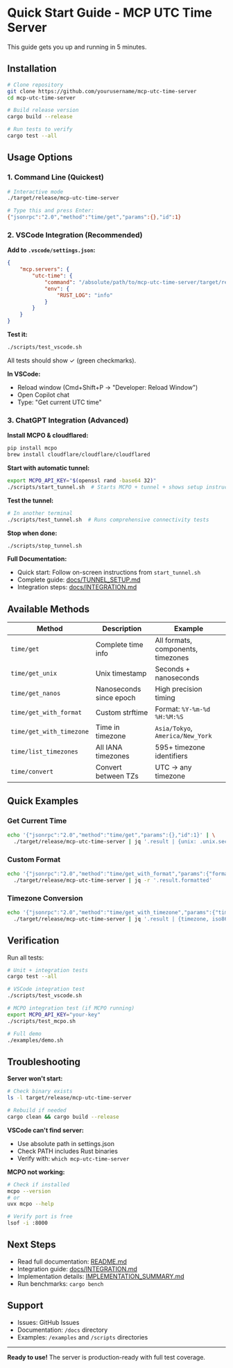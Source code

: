 # Quick Start Guide - MCP UTC Time Server

This guide gets you up and running in 5 minutes.

## Installation

```bash
# Clone repository
git clone https://github.com/yourusername/mcp-utc-time-server
cd mcp-utc-time-server

# Build release version
cargo build --release

# Run tests to verify
cargo test --all
```

## Usage Options

### 1. Command Line (Quickest)

```bash
# Interactive mode
./target/release/mcp-utc-time-server

# Type this and press Enter:
{"jsonrpc":"2.0","method":"time/get","params":{},"id":1}
```

### 2. VSCode Integration (Recommended)

**Add to `.vscode/settings.json`:**

```json
{
    "mcp.servers": {
        "utc-time": {
            "command": "/absolute/path/to/mcp-utc-time-server/target/release/mcp-utc-time-server",
            "env": {
                "RUST_LOG": "info"
            }
        }
    }
}
```

**Test it:**

```bash
./scripts/test_vscode.sh
```

All tests should show ✓ (green checkmarks).

**In VSCode:**
- Reload window (Cmd+Shift+P → "Developer: Reload Window")
- Open Copilot chat
- Type: "Get current UTC time"

### 3. ChatGPT Integration (Advanced)

**Install MCPO & cloudflared:**

```bash
pip install mcpo
brew install cloudflare/cloudflare/cloudflared
```

**Start with automatic tunnel:**

```bash
export MCPO_API_KEY="$(openssl rand -base64 32)"
./scripts/start_tunnel.sh  # Starts MCPO + tunnel + shows setup instructions
```

**Test the tunnel:**

```bash
# In another terminal
./scripts/test_tunnel.sh  # Runs comprehensive connectivity tests
```

**Stop when done:**

```bash
./scripts/stop_tunnel.sh
```

**Full Documentation:**
- Quick start: Follow on-screen instructions from `start_tunnel.sh`
- Complete guide: [docs/TUNNEL_SETUP.md](docs/TUNNEL_SETUP.md)
- Integration steps: [docs/INTEGRATION.md](docs/INTEGRATION.md#3-chatgpt-integration-via-cloudflare-tunnel)

## Available Methods

| Method | Description | Example |
|--------|-------------|---------|
| `time/get` | Complete time info | All formats, components, timezones |
| `time/get_unix` | Unix timestamp | Seconds + nanoseconds |
| `time/get_nanos` | Nanoseconds since epoch | High precision timing |
| `time/get_with_format` | Custom strftime | Format: `%Y-%m-%d %H:%M:%S` |
| `time/get_with_timezone` | Time in timezone | `Asia/Tokyo`, `America/New_York` |
| `time/list_timezones` | All IANA timezones | 595+ timezone identifiers |
| `time/convert` | Convert between TZs | UTC → any timezone |

## Quick Examples

### Get Current Time
```bash
echo '{"jsonrpc":"2.0","method":"time/get","params":{},"id":1}' | \
  ./target/release/mcp-utc-time-server | jq '.result | {unix: .unix.seconds, iso8601}'
```

### Custom Format
```bash
echo '{"jsonrpc":"2.0","method":"time/get_with_format","params":{"format":"%Y-%m-%d %H:%M:%S"},"id":1}' | \
  ./target/release/mcp-utc-time-server | jq -r '.result.formatted'
```

### Timezone Conversion
```bash
echo '{"jsonrpc":"2.0","method":"time/get_with_timezone","params":{"timezone":"Asia/Tokyo"},"id":1}' | \
  ./target/release/mcp-utc-time-server | jq '.result | {timezone, iso8601, offset}'
```

## Verification

Run all tests:

```bash
# Unit + integration tests
cargo test --all

# VSCode integration test
./scripts/test_vscode.sh

# MCPO integration test (if MCPO running)
export MCPO_API_KEY="your-key"
./scripts/test_mcpo.sh

# Full demo
./examples/demo.sh
```

## Troubleshooting

**Server won't start:**
```bash
# Check binary exists
ls -l target/release/mcp-utc-time-server

# Rebuild if needed
cargo clean && cargo build --release
```

**VSCode can't find server:**
- Use absolute path in settings.json
- Check PATH includes Rust binaries
- Verify with: `which mcp-utc-time-server`

**MCPO not working:**
```bash
# Check if installed
mcpo --version
# or
uvx mcpo --help

# Verify port is free
lsof -i :8000
```

## Next Steps

- Read full documentation: [README.md](README.md)
- Integration guide: [docs/INTEGRATION.md](docs/INTEGRATION.md)
- Implementation details: [IMPLEMENTATION_SUMMARY.md](IMPLEMENTATION_SUMMARY.md)
- Run benchmarks: `cargo bench`

## Support

- Issues: GitHub Issues
- Documentation: `/docs` directory
- Examples: `/examples` and `/scripts` directories

---

**Ready to use!** The server is production-ready with full test coverage.
